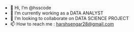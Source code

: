- 👋 Hi, I’m @hsscode
- 🌱 I’m currently working as a DATA ANALYST 
- 💞️ I’m looking to collaborate on DATA SCIENCE PROJECT
- 📫 How to reach me : harshsengar28@gmail.com

<!---
hsscode/hsscode is a ✨ special ✨ repository because its `README.md` (this file) appears on your GitHub profile.
You can click the Preview link to take a look at your changes.
--->
